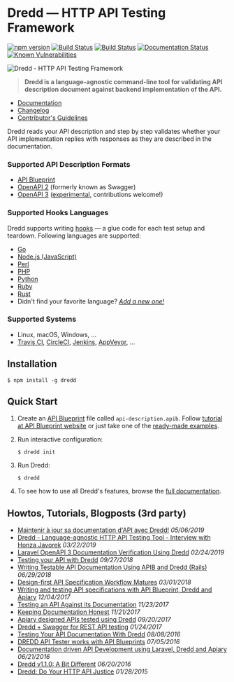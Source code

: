 # Dredd — HTTP API Testing Framework

[![npm version](https://badge.fury.io/js/dredd.svg)](https://www.npmjs.com/package/dredd)
[![Build Status](https://circleci.com/gh/apiaryio/dredd/tree/master.svg?style=svg)](https://circleci.com/gh/apiaryio/dredd/tree/master)
[![Build Status](https://ci.appveyor.com/api/projects/status/n3ixfxh72qushyr4/branch/master?svg=true)](https://ci.appveyor.com/project/Apiary/dredd/branch/master)
[![Documentation Status](https://readthedocs.org/projects/dredd/badge/?version=latest)](https://readthedocs.org/projects/dredd/builds/)
[![Known Vulnerabilities](https://snyk.io/test/npm/dredd/badge.svg)](https://snyk.io/test/npm/dredd)

![Dredd - HTTP API Testing Framework](docs/_static/images/dredd.png?raw=true)

> **Dredd is a language-agnostic command-line tool for validating
> API description document against backend implementation of the API.**

- [Documentation][]
- [Changelog][]
- [Contributor's Guidelines][]

Dredd reads your API description and step by step validates whether your API
implementation replies with responses as they are described in the
documentation.

### Supported API Description Formats

- [API Blueprint][]
- [OpenAPI 2][] (formerly known as Swagger)
- [OpenAPI 3][] ([experimental](https://github.com/apiaryio/api-elements.js/blob/master/packages/openapi3-parser/STATUS.md), contributions welcome!)

### Supported Hooks Languages

Dredd supports writing [hooks](https://dredd.org/en/latest/hooks/)
— a glue code for each test setup and teardown. Following languages are supported:

- [Go](https://dredd.org/en/latest/hooks-go/)
- [Node.js (JavaScript)](https://dredd.org/en/latest/hooks-nodejs/)
- [Perl](https://dredd.org/en/latest/hooks-perl/)
- [PHP](https://dredd.org/en/latest/hooks-php/)
- [Python](https://dredd.org/en/latest/hooks-python/)
- [Ruby](https://dredd.org/en/latest/hooks-ruby/)
- [Rust](https://dredd.org/en/latest/hooks-rust/)
- Didn't find your favorite language? _[Add a new one!](https://dredd.org/en/latest/hooks-new-language/)_

### Supported Systems

- Linux, macOS, Windows, ...
- [Travis CI][], [CircleCI][], [Jenkins][], [AppVeyor][], ...

## Installation

```
$ npm install -g dredd
```

## Quick Start

1.  Create an [API Blueprint][] file called `api-description.apib`.
    Follow [tutorial at API Blueprint website][api blueprint tutorial]
    or just take one of the [ready-made examples][api blueprint examples].
2.  Run interactive configuration:

    ```shell
    $ dredd init
    ```

3.  Run Dredd:

    ```shell
    $ dredd
    ```

4.  To see how to use all Dredd's features, browse the
    [full documentation][documentation].

## Howtos, Tutorials, Blogposts (3rd party)

- [Maintenir à jour sa documentation d'API avec Dredd!](https://blog.itnetwork.fr/blog-post/2019/05/06/dredd-partie-1-ecriture-documentation.html) _05/06/2019_
- [Dredd - Language-agnostic HTTP API Testing Tool - Interview with Honza Javorek](https://survivejs.com/blog/dredd-interview/) _03/22/2019_
- [Laravel OpenAPI 3 Documentation Verification Using Dredd](https://commandz.io/snippets/laravel/laravel-dredd-openapi-v3/) _02/24/2019_
- [Testing your API with Dredd](https://medium.com/mop-developers/testing-your-api-with-dredd-c02e6ca151f2) _09/27/2018_
- [Writing Testable API Documentation Using APIB and Dredd (Rails)](https://blog.rebased.pl/2018/06/29/testable-api-docs.html) _06/29/2018_
- [Design-first API Specification Workflow Matures](https://philsturgeon.uk/api/2018/03/01/api-specification-workflow-matures/) _03/01/2018_
- [Writing and testing API specifications with API Blueprint, Dredd and Apiary](https://hackernoon.com/writing-and-testing-api-specifications-with-api-blueprint-dreed-and-apiary-df138accce5a) _12/04/2017_
- [Testing an API Against its Documentation](https://dev.to/albertofdzm/testing-an-api-against-documentation-6cl) _11/23/2017_
- [Keeping Documentation Honest](https://blog.apisyouwonthate.com/keeping-documentation-honest-d9ab5351ddd4) _11/21/2017_
- [Apiary designed APIs tested using Dredd](https://redthunder.blog/2017/09/20/apiary-designed-apis-tested-using-dredd/) _09/20/2017_
- [Dredd + Swagger for REST API testing](https://codeburst.io/dredd-swagger-for-rest-api-testing-715d1af5e8c5) _01/24/2017_
- [Testing Your API Documentation With Dredd](https://matthewdaly.co.uk/blog/2016/08/08/testing-your-api-documentation-with-dredd/) _08/08/2016_
- [DREDD API Tester works with API Blueprints](http://www.finklabs.org/articles/api-blueprint-dredd.html) _07/05/2016_
- [Documentation driven API Development using Laravel, Dredd and Apiary](https://medium.com/frianbiz/api-php-pilot%C3%A9e-par-la-doc-3c9eb4daa2aa) _06/21/2016_
- [Dredd v1.1.0: A Bit Different](https://philsturgeon.uk/api/2016/06/20/dredd-v1-1-0-a-bit-different/) _06/20/2016_
- [Dredd: Do Your HTTP API Justice](https://philsturgeon.uk/api/2015/01/28/dredd-api-testing-documentation/) _01/28/2015_

[api blueprint]: https://apiblueprint.org/
[api blueprint tutorial]: https://apiblueprint.org/documentation/tutorial.html
[api blueprint examples]: https://github.com/apiaryio/api-blueprint/tree/master/examples
[openapi 2]: https://github.com/OAI/OpenAPI-Specification/blob/master/versions/2.0.md
[openapi 3]: https://github.com/OAI/OpenAPI-Specification/blob/master/versions/3.0.0.md
[documentation]: https://dredd.org/en/latest/
[changelog]: https://github.com/apiaryio/dredd/releases
[contributor's guidelines]: https://dredd.org/en/latest/contributing/
[travis ci]: https://travis-ci.org/
[circleci]: https://circleci.com/
[jenkins]: https://jenkins.io/
[appveyor]: https://www.appveyor.com/
